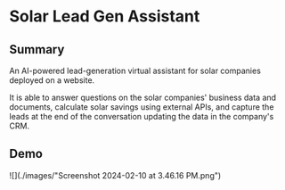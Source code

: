 # Solar Lead Gen Assistant

## Summary
An AI-powered lead-generation virtual assistant for solar companies deployed on a website.

It is able to answer questions on the solar companies' business data and documents, calculate solar savings using external APIs, and capture the leads at the end of the conversation updating the data in the company's CRM.

## Demo
![](./images/"Screenshot 2024-02-10 at 3.46.16 PM.png")
